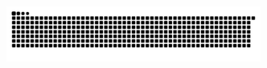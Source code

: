 <picture>
  <source media="(prefers-color-scheme: dark)" srcset="https://raw.githubusercontent.com/Neo0214/Neo0214/output/github-contribution-grid-snake-dark.svg" />
  <source media="(prefers-color-scheme: light)" srcset="https://raw.githubusercontent.com/Neo0214/Neo0214/output/github-contribution-grid-snake.svg" />
  <img alt="github-snake" src="https://raw.githubusercontent.com/Little-Data/Little-Data/output/github-contribution-grid-snake.svg" />
</picture> 

<!--
**Neo0214/Neo0214** is a ✨ _special_ ✨ repository because its `README.md` (this file) appears on your GitHub profile.

Here are some ideas to get you started:

- 🔭 I’m currently working on ...
- 🌱 I’m currently learning ...
- 👯 I’m looking to collaborate on ...
- 🤔 I’m looking for help with ...
- 💬 Ask me about ...
- 📫 How to reach me: ...
- 😄 Pronouns: ...
- ⚡ Fun fact: ...
-->

<!--START_SECTION:waka-->
<!--END_SECTION:waka-->
